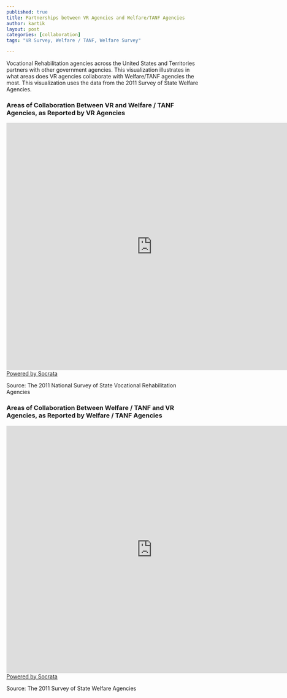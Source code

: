 ```yaml
---
published: true
title: Partnerships between VR Agencies and Welfare/TANF Agencies
author: kartik
layout: post
categories: [collaboration]
tags: "VR Survey, Welfare / TANF, Welfare Survey"

---
```


Vocational Rehabilitation agencies across the United States and Territories partners with other government agencies. This visualization illustrates in what areas does VR agencies collaborate with Welfare/TANF agencies the most. This visualization uses the data from the 2011 Survey of State Welfare Agencies.
<h3>Areas of Collaboration Between VR and Welfare / TANF Agencies, as Reported by VR Agencies</h3>
<div><iframe width="760px" height="646px" frameborder="0" scrolling="no" src="https://opendata.socrata.com/w/qsas-5jbv/y34g-bnf3?cur=B_-BmgvQcqM&amp;from=root"></iframe><a href="http://www.socrata.com/" target="_blank">Powered by Socrata</a>

</div>
<p>Source: The 2011 National Survey of State Vocational Rehabilitation Agencies</p>
<h3>Areas of Collaboration Between Welfare / TANF and VR Agencies, as Reported by Welfare / TANF Agencies</h3>
<div><iframe width="760px" height="646px" frameborder="0" scrolling="no" src="https://opendata.socrata.com/w/6duu-psmm/y34g-bnf3?cur=0uE33AjkXgJ&amp;from=root"></iframe><a href="http://www.socrata.com/" target="_blank">Powered by Socrata</a>

</div>
<p>Source: The 2011 Survey of State Welfare Agencies</p>

